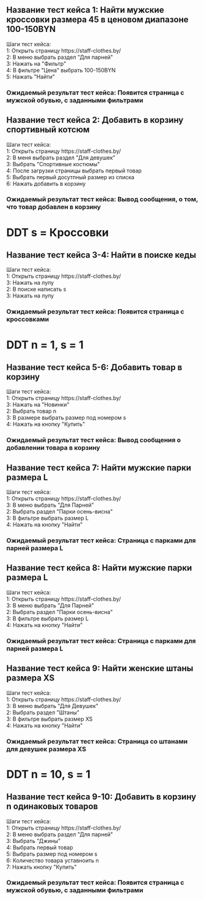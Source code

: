 <h2>Название тест кейса 1: Найти мужские кроссовки размера 45 в ценовом диапазоне 100-150BYN</h2>
Шаги тест кейса: </br>
1: Открыть страницу https://staff-clothes.by/</br>
2: В меню выбрать раздел "Для парней"</br>
3: Нажать на "Фильтр"</br>
4: В фильтре "Цена" выбрать 100-150BYN</br>
5: Нажать "Найти"</br>
<h3>Ожидаемый результат тест кейса: Появится страница с мужской обувью, с заданными фильтрами</h3>

<h2>Название тест кейса 2: Добавить в корзину спортивный котсюм</h2>
Шаги тест кейса: </br>
1: Открыть страницу https://staff-clothes.by/</br>
2: В меня выбрать раздел "Для девушек"</br>
3: Выбрать "Спортивные костюмы"</br>
4: После загрузки страницы выбрать первый товар</br>
5: Выбрать первый досутпный размер из списка</br>
6: Нажать добавить в корзину</br>
<h3>Ожидаемый результат тест кейса: Вывод сообщения, о том, что товар добавлен в корзину</h3>

<h1>DDT s = Кроссовки</h1>
<h2>Название тест кейса 3-4: Найти в поиске кеды</h2>
Шаги тест кейса: </br>
1: Открыть страницу https://staff-clothes.by/</br>
3: Нажать на лупу </br>
2: В поиске написать s</br>
3: Нажать на лупу</br>
<h3>Ожидаемый результат тест кейса: Появится страница с кроссовками</h3>

<h1>DDT n = 1, s = 1</h1>
<h2>Название тест кейса 5-6: Добавить товар в корзину</h2>
Шаги тест кейса: </br>
1: Открыть страницу https://staff-clothes.by/</br>
3: Нажать на "Новинки" </br>
2: Выбрать товар n</br>
3: В размере выбрать размер под номером s</br>
4: Нажать на кнопку "Купить"</br>
<h3>Ожидаемый результат тест кейса: Вывод сообщения о добавлении товара в корзину</h3>

<h2>Название тест кейса 7: Найти мужские парки размера L</h2>
Шаги тест кейса: </br>
1: Открыть страницу https://staff-clothes.by/</br>
3: В меню выбрать "Для Парней" </br>
2: Выбрать раздел "Парки осень-висна"</br>
3: В фильтре выбрать размер L</br>
4: Нажать на кнопку "Найти"</br>
<h3>Ожидаемый результат тест кейса: Страница с парками для парней размера L</h3>

<h2>Название тест кейса 8: Найти мужские парки размера L</h2>
Шаги тест кейса: </br>
1: Открыть страницу https://staff-clothes.by/</br>
3: В меню выбрать "Для Парней" </br>
2: Выбрать раздел "Парки осень-висна"</br>
3: В фильтре выбрать размер L</br>
4: Нажать на кнопку "Найти"</br>
<h3>Ожидаемый результат тест кейса: Страница с парками для парней размера L</h3>

<h2>Название тест кейса 9: Найти женские штаны размера XS</h2>
Шаги тест кейса: </br>
1: Открыть страницу https://staff-clothes.by/</br>
3: В меню выбрать "Для Девушек" </br>
2: Выбрать раздел "Штаны"</br>
3: В фильтре выбрать размер XS</br>
4: Нажать на кнопку "Найти"</br>
<h3>Ожидаемый результат тест кейса: Страница со штанами для девушек размера XS</h3>

<h1>DDT n = 10, s = 1</h1>
<h2>Название тест кейса 9-10: Добавить в корзину n одинаковых товаров</h2>
Шаги тест кейса: </br>
1: Открыть страницу https://staff-clothes.by/</br>
2: В меню выбрать раздел "Для парней"</br>
3: Выбрать "Джины"</br>
4: Выбрать первый товар</br>
5: Выбрать размер под номером s</br>
6: Количество товара уставноить n</br>
7: Нажать кнопку "Купить"</br>
<h3>Ожидаемый результат тест кейса: Появится страница с мужской обувью, с заданными фильтрами</h3>
